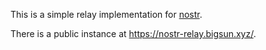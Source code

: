 This is a simple relay implementation for [nostr](https://github.com/fiatjaf/nostr).

There is a public instance at https://nostr-relay.bigsun.xyz/.
